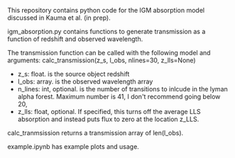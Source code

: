 This repository contains python code for the IGM absorption model discussed in Kauma et al. (in prep). 

igm_absorption.py contains functions to generate transmission as a function of redshift and observed wavelength.

The transmission function can be called with the following model and arguments:
calc_transmission(z_s, l_obs, nlines=30, z_lls=None)
  * z_s: float. is the source object redshift
  * l_obs: array. is the observed wavelength array
  * n_lines: int, optional. is the number of transitions to inlcude in the lyman alpha forest.  Maximum number is 41, I don't recommend going below 20,
  * z_lls: float, optional.  If specified, this turns off the average LLS absorption and instead puts flux to zero at the location z_LLS.

calc_tranmsission returns a transmission array of len(l_obs).


example.ipynb has example plots and usage.


